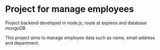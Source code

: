 # Project for manage employees

Project backend developed in node.js, route at express and database mongoDB

This project aims to manage employee data such as name, email address and department.  
